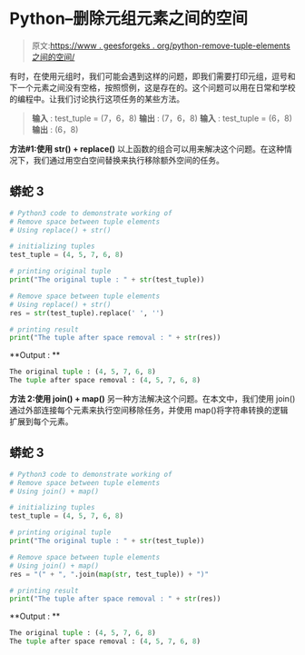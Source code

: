 # Python–删除元组元素之间的空间

> 原文:[https://www . geesforgeks . org/python-remove-tuple-elements 之间的空间/](https://www.geeksforgeeks.org/python-remove-space-between-tuple-elements/)

有时，在使用元组时，我们可能会遇到这样的问题，即我们需要打印元组，逗号和下一个元素之间没有空格，按照惯例，这是存在的。这个问题可以用在日常和学校的编程中。让我们讨论执行这项任务的某些方法。

> **输入** : test_tuple = (7，6，8)
> **输出** : (7，6，8)
> **输入** : test_tuple = (6，8)
> **输出** : (6，8)

**方法#1:使用 str() + replace()**
以上函数的组合可以用来解决这个问题。在这种情况下，我们通过用空白空间替换来执行移除额外空间的任务。

## 蟒蛇 3

```py
# Python3 code to demonstrate working of
# Remove space between tuple elements
# Using replace() + str()

# initializing tuples
test_tuple = (4, 5, 7, 6, 8)

# printing original tuple
print("The original tuple : " + str(test_tuple))

# Remove space between tuple elements
# Using replace() + str()
res = str(test_tuple).replace(' ', '')

# printing result
print("The tuple after space removal : " + str(res))
```

**Output : **

```py
The original tuple : (4, 5, 7, 6, 8)
The tuple after space removal : (4, 5, 7, 6, 8)
```

**方法 2:使用 join() + map()**
另一种方法解决这个问题。在本文中，我们使用 join()通过外部连接每个元素来执行空间移除任务，并使用 map()将字符串转换的逻辑扩展到每个元素。

## 蟒蛇 3

```py
# Python3 code to demonstrate working of
# Remove space between tuple elements
# Using join() + map()

# initializing tuples
test_tuple = (4, 5, 7, 6, 8)

# printing original tuple
print("The original tuple : " + str(test_tuple))

# Remove space between tuple elements
# Using join() + map()
res = "(" + ", ".join(map(str, test_tuple)) + ")"

# printing result
print("The tuple after space removal : " + str(res))
```

**Output : **

```py
The original tuple : (4, 5, 7, 6, 8)
The tuple after space removal : (4, 5, 7, 6, 8)
```